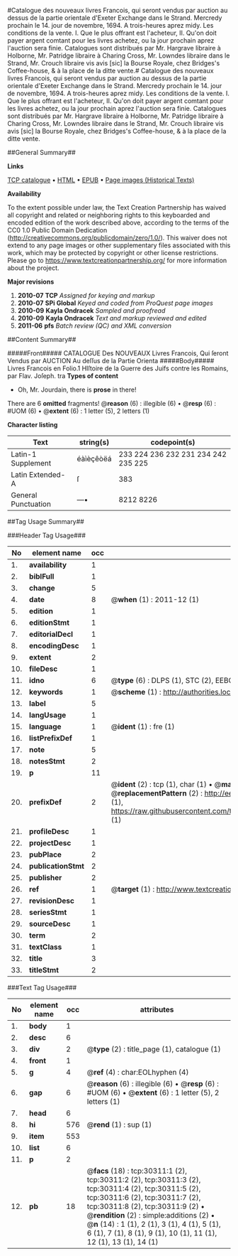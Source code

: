 #Catalogue des nouveaux livres Francois, qui seront vendus par auction au dessus de la partie orientale d'Exeter Exchange dans le Strand. Mercredy prochain le 14. jour de novembre, 1694. A trois-heures aprez midy. Les conditions de la vente. I. Que le plus offrant est l'acheteur, II. Qu'on doit payer argent comtant pour les livres achetez, ou la jour prochain aprez l'auction sera finie. Catalogues sont distribués par Mr. Hargrave libraire à Holborne, Mr. Patridge libraire à Charing Cross, Mr. Lowndes libraire dans le Strand, Mr. Crouch libraire vis avis [sic] la Bourse Royale, chez Bridges's Coffee-house, & à la place de la ditte vente.#
Catalogue des nouveaux livres Francois, qui seront vendus par auction au dessus de la partie orientale d'Exeter Exchange dans le Strand. Mercredy prochain le 14. jour de novembre, 1694. A trois-heures aprez midy. Les conditions de la vente. I. Que le plus offrant est l'acheteur, II. Qu'on doit payer argent comtant pour les livres achetez, ou la jour prochain aprez l'auction sera finie. Catalogues sont distribués par Mr. Hargrave libraire à Holborne, Mr. Patridge libraire à Charing Cross, Mr. Lowndes libraire dans le Strand, Mr. Crouch libraire vis avis [sic] la Bourse Royale, chez Bridges's Coffee-house, & à la place de la ditte vente.

##General Summary##

**Links**

[TCP catalogue](http://www.ota.ox.ac.uk/tcp/)  • 
[HTML](http://tei.it.ox.ac.uk/tcp/Texts-HTML/free/A31/A31249.html)  • 
[EPUB](http://tei.it.ox.ac.uk/tcp/Texts-EPUB/free/A31/A31249.epub) • 
[Page images (Historical Texts)](https://historicaltexts.jisc.ac.uk/eebo-99825919e)

**Availability**

To the extent possible under law, the Text Creation Partnership has waived all copyright and related or neighboring rights to this keyboarded and encoded edition of the work described above, according to the terms of the CC0 1.0 Public Domain Dedication (http://creativecommons.org/publicdomain/zero/1.0/). This waiver does not extend to any page images or other supplementary files associated with this work, which may be protected by copyright or other license restrictions. Please go to https://www.textcreationpartnership.org/ for more information about the project.

**Major revisions**

1. __2010-07__ __TCP__ *Assigned for keying and markup*
1. __2010-07__ __SPi Global__ *Keyed and coded from ProQuest page images*
1. __2010-09__ __Kayla Ondracek__ *Sampled and proofread*
1. __2010-09__ __Kayla Ondracek__ *Text and markup reviewed and edited*
1. __2011-06__ __pfs__ *Batch review (QC) and XML conversion*

##Content Summary##

#####Front#####
CATALOGUE Des NOUVEAUX Livres Francois, Qui ſeront Vendus par AUCTION Au deſſus de la Partie Orienta
#####Body#####
Livres Francois en Folio.1 HIſtoire de la Guerre des Juifs contre les Romains, par Flav. Joſeph. tra
**Types of content**

  * Oh, Mr. Jourdain, there is **prose** in there!

There are 6 **omitted** fragments! 
 @__reason__ (6) : illegible (6)  •  @__resp__ (6) : #UOM (6)  •  @__extent__ (6) : 1 letter (5), 2 letters (1)

**Character listing**


|Text|string(s)|codepoint(s)|
|---|---|---|
|Latin-1 Supplement|éàìèçêòëá|233 224 236 232 231 234 242 235 225|
|Latin Extended-A|ſ|383|
|General Punctuation|—•|8212 8226|

##Tag Usage Summary##

###Header Tag Usage###

|No|element name|occ|attributes|
|---|---|---|---|
|1.|__availability__|1||
|2.|__biblFull__|1||
|3.|__change__|5||
|4.|__date__|8| @__when__ (1) : 2011-12 (1)|
|5.|__edition__|1||
|6.|__editionStmt__|1||
|7.|__editorialDecl__|1||
|8.|__encodingDesc__|1||
|9.|__extent__|2||
|10.|__fileDesc__|1||
|11.|__idno__|6| @__type__ (6) : DLPS (1), STC (2), EEBO-CITATION (1), PROQUEST (1), VID (1)|
|12.|__keywords__|1| @__scheme__ (1) : http://authorities.loc.gov/ (1)|
|13.|__label__|5||
|14.|__langUsage__|1||
|15.|__language__|1| @__ident__ (1) : fre (1)|
|16.|__listPrefixDef__|1||
|17.|__note__|5||
|18.|__notesStmt__|2||
|19.|__p__|11||
|20.|__prefixDef__|2| @__ident__ (2) : tcp (1), char (1)  •  @__matchPattern__ (2) : ([0-9\-]+):([0-9IVX]+) (1), (.+) (1)  •  @__replacementPattern__ (2) : http://eebo.chadwyck.com/downloadtiff?vid=$1&page=$2 (1), https://raw.githubusercontent.com/textcreationpartnership/Texts/master/tcpchars.xml#$1 (1)|
|21.|__profileDesc__|1||
|22.|__projectDesc__|1||
|23.|__pubPlace__|2||
|24.|__publicationStmt__|2||
|25.|__publisher__|2||
|26.|__ref__|1| @__target__ (1) : http://www.textcreationpartnership.org/docs/. (1)|
|27.|__revisionDesc__|1||
|28.|__seriesStmt__|1||
|29.|__sourceDesc__|1||
|30.|__term__|2||
|31.|__textClass__|1||
|32.|__title__|3||
|33.|__titleStmt__|2||


###Text Tag Usage###

|No|element name|occ|attributes|
|---|---|---|---|
|1.|__body__|1||
|2.|__desc__|6||
|3.|__div__|2| @__type__ (2) : title_page (1), catalogue (1)|
|4.|__front__|1||
|5.|__g__|4| @__ref__ (4) : char:EOLhyphen (4)|
|6.|__gap__|6| @__reason__ (6) : illegible (6)  •  @__resp__ (6) : #UOM (6)  •  @__extent__ (6) : 1 letter (5), 2 letters (1)|
|7.|__head__|6||
|8.|__hi__|576| @__rend__ (1) : sup (1)|
|9.|__item__|553||
|10.|__list__|6||
|11.|__p__|2||
|12.|__pb__|18| @__facs__ (18) : tcp:30311:1 (2), tcp:30311:2 (2), tcp:30311:3 (2), tcp:30311:4 (2), tcp:30311:5 (2), tcp:30311:6 (2), tcp:30311:7 (2), tcp:30311:8 (2), tcp:30311:9 (2)  •  @__rendition__ (2) : simple:additions (2)  •  @__n__ (14) : 1 (1), 2 (1), 3 (1), 4 (1), 5 (1), 6 (1), 7 (1), 8 (1), 9 (1), 10 (1), 11 (1), 12 (1), 13 (1), 14 (1)|
